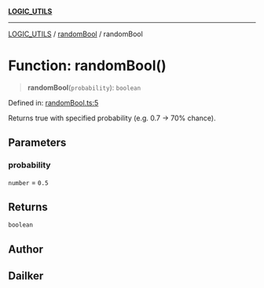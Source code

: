 [**LOGIC_UTILS**](../../README.md)

***

[LOGIC_UTILS](../../README.md) / [randomBool](../README.md) / randomBool

# Function: randomBool()

> **randomBool**(`probability`): `boolean`

Defined in: [randomBool.ts:5](https://github.com/dailker/everyutil/blob/0531b9744e97cf76b2fb0fb9c6a72c61ec9e2b23/src/logic/randomBool.ts#L5)

Returns true with specified probability (e.g. 0.7 → 70% chance).

## Parameters

### probability

`number` = `0.5`

## Returns

`boolean`

## Author

## Dailker
